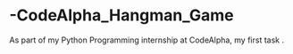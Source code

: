 # -CodeAlpha_Hangman_Game
As part of my Python Programming internship at CodeAlpha, my first task .
